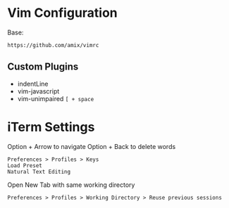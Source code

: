 # Vim Configuration

Base:

```
https://github.com/amix/vimrc
```

## Custom Plugins

* indentLine
* vim-javascript
* vim-unimpaired `[ + space`

# iTerm Settings

Option + Arrow to navigate
Option + Back to delete words

```
Preferences > Profiles > Keys
Load Preset
Natural Text Editing
```

Open New Tab with same working directory

```
Preferences > Profiles > Working Directory > Reuse previous sessions
```
